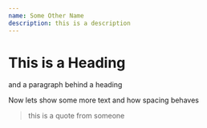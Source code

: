 ```yaml
---
name: Some Other Name
description: this is a description
---
```

# This is a Heading
and a paragraph behind a heading

Now lets show some more text and how spacing behaves

> this is a quote from someone